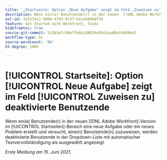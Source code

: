 ```yaml
---
title: '„Startseite: Option ‚Neue Aufgabe‘ zeigt im Feld ‚Zuweisen zu‘ deaktivierte Benutzende“'
description: Wenn ein(e) Benutzende(r) in der neuen  [!DNL Adobe Workfront] -Version im Startseiten-Bereich eine neue Aufgabe oder ein neues Problem erstellt und versucht, eine(n) Benutzende(n) zuzuweisen, werden deaktivierte Benutzende in der Dropdown-Liste [!UICONTROL mit automatischer Textvervollständigung] als ausgewählt angezeigt.
exl-id: 32257ac1-9804-4793-9c37-62ca5608df3d
feature: Get Started with Workfront, Tasks
hidefromtoc: true
source-git-commit: 513b1efc9deffe0a1d8024e95e5aa88e14dd8e41
workflow-type: ht
source-wordcount: '94'
ht-degree: 100%

---
```


# [!UICONTROL Startseite]: Option [!UICONTROL Neue Aufgabe] zeigt im Feld [!UICONTROL Zuweisen zu] deaktivierte Benutzende

<!--Valid issue, won't fix-->

Wenn ein(e) Benutzende(r) in der neuen [!DNL Adobe Workfront]-Version im [!UICONTROL Startseiten]-Bereich eine neue Aufgabe oder ein neues Problem erstellt und versucht, eine(n) Benutzende(n) zuzuweisen, werden deaktivierte Benutzende in der Dropdown-Liste mit automatischer Textvervollständigung als ausgewählt angezeigt.

_Erste Meldung am 15. Juni 2021._
